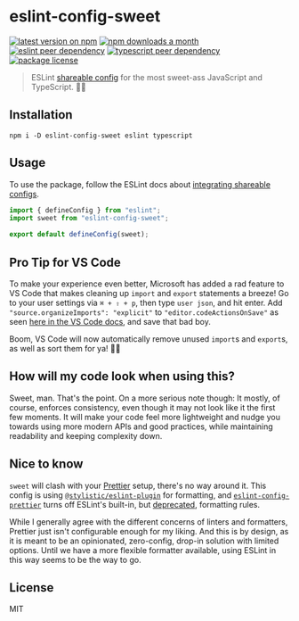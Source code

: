 # eslint-config-sweet

[![latest version on npm](https://img.shields.io/npm/v/eslint-config-sweet)](https://www.npmjs.com/package/eslint-config-sweet)
[![npm downloads a month](https://img.shields.io/npm/dm/eslint-config-sweet)](https://www.npmjs.com/package/eslint-config-sweet)
[![eslint peer dependency](https://img.shields.io/npm/dependency-version/eslint-config-sweet/peer/eslint?label=eslint%20peer%20dep)](https://github.com/eslint/eslint)
[![typescript peer dependency](https://img.shields.io/npm/dependency-version/eslint-config-sweet/peer/typescript?label=typescript%20peer%20dep)](https://github.com/microsoft/typescript)
[![package license](https://img.shields.io/npm/l/eslint-config-sweet)](license)

> ESLint [shareable config](https://eslint.org/docs/developer-guide/shareable-configs.html) for the most sweet-ass JavaScript and TypeScript. 🤙🏼

## Installation

```console
npm i -D eslint-config-sweet eslint typescript
```

## Usage

To use the package, follow the ESLint docs about [integrating shareable configs](https://eslint.org/docs/latest/use/configure/configuration-files#using-a-shareable-configuration-package).

```js
import { defineConfig } from "eslint";
import sweet from "eslint-config-sweet";

export default defineConfig(sweet);
```

## Pro Tip for VS Code

To make your experience even better, Microsoft has added a rad feature to VS Code that makes cleaning up `import` and `export` statements a breeze! Go to your user settings via `⌘ + ⇧ + p`, then type `user json`, and hit enter. Add `"source.organizeImports": "explicit"` to `"editor.codeActionsOnSave"` as seen [here in the VS Code docs](https://code.visualstudio.com/docs/typescript/typescript-refactoring#_code-actions-on-save), and save that bad boy.

Boom, VS Code will now automatically remove unused `import`s and `export`s, as well as sort them for ya! 🤙🏼

## How will my code look when using this?

Sweet, man. That's the point. On a more serious note though: It mostly, of course, enforces consistency, even though it may not look like it the first few moments. It will make your code feel more lightweight and nudge you towards using more modern APIs and good practices, while maintaining readability and keeping complexity down.

## Nice to know

`sweet` will clash with your [Prettier](https://prettier.io/) setup, there's no way around it. This config is using [`@stylistic/eslint-plugin`](https://github.com/eslint-stylistic/eslint-stylistic) for formatting, and [`eslint-config-prettier`](https://github.com/prettier/eslint-config-prettier) turns off ESLint's built-in, but [deprecated](https://eslint.org/docs/latest/rules/#deprecated), formatting rules.

While I generally agree with the different concerns of linters and formatters, Prettier just isn't configurable enough for my liking. And this is by design, as it is meant to be an opinionated, zero-config, drop-in solution with limited options. Until we have a more flexible formatter available, using ESLint in this way seems to be the way to go.

## License

MIT
